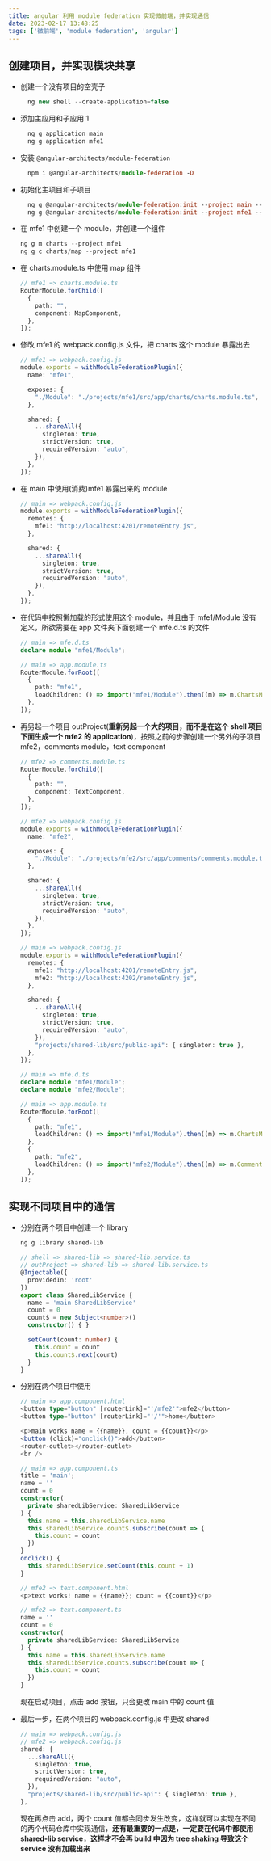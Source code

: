 ```yaml
---
title: angular 利用 module federation 实现微前端，并实现通信
date: 2023-02-17 13:48:25
tags: ['微前端', 'module federation', 'angular']
---
```


## 创建项目，并实现模块共享

- 创建一个没有项目的空壳子

  ```typescript
    ng new shell --create-application=false
  ```

- 添加主应用和子应用 1

  ```typescript
    ng g application main
    ng g application mfe1
  ```

- 安装 `@angular-architects/module-federation`

  ```typescript
    npm i @angular-architects/module-federation -D
  ```

- 初始化主项目和子项目

  ```typescript
    ng g @angular-architects/module-federation:init --project main --port 4200 --type host
    ng g @angular-architects/module-federation:init --project mfe1 --port 4201 --type remote
  ```

- 在 mfe1 中创建一个 module，并创建一个组件

  ```typescript
  ng g m charts --project mfe1
  ng g c charts/map --project mfe1
  ```

- 在 charts.module.ts 中使用 map 组件

  ```typescript
  // mfe1 => charts.module.ts
  RouterModule.forChild([
    {
      path: "",
      component: MapComponent,
    },
  ]);
  ```

- 修改 mfe1 的 webpack.config.js 文件，把 charts 这个 module 暴露出去

  ```typescript
  // mfe1 => webpack.config.js
  module.exports = withModuleFederationPlugin({
    name: "mfe1",

    exposes: {
      "./Module": "./projects/mfe1/src/app/charts/charts.module.ts",
    },

    shared: {
      ...shareAll({
        singleton: true,
        strictVersion: true,
        requiredVersion: "auto",
      }),
    },
  });
  ```

- 在 main 中使用(消费)mfe1 暴露出来的 module

  ```typescript
  // main => webpack.config.js
  module.exports = withModuleFederationPlugin({
    remotes: {
      mfe1: "http://localhost:4201/remoteEntry.js",
    },

    shared: {
      ...shareAll({
        singleton: true,
        strictVersion: true,
        requiredVersion: "auto",
      }),
    },
  });
  ```

- 在代码中按照懒加载的形式使用这个 module，并且由于 mfe1/Module 没有定义，所欲需要在 app 文件夹下面创建一个 mfe.d.ts 的文件

  ```typescript
  // main => mfe.d.ts
  declare module "mfe1/Module";

  // main => app.module.ts
  RouterModule.forRoot([
    {
      path: "mfe1",
      loadChildren: () => import("mfe1/Module").then((m) => m.ChartsModule),
    },
  ]);
  ```

- 再另起一个项目 outProject(**重新另起一个大的项目，而不是在这个 shell 项目下面生成一个 mfe2 的 application**)，按照之前的步骤创建一个另外的子项目 mfe2，comments module，text component

  ```typescript
  // mfe2 => comments.module.ts
  RouterModule.forChild([
    {
      path: "",
      component: TextComponent,
    },
  ]);

  // mfe2 => webpack.config.js
  module.exports = withModuleFederationPlugin({
    name: "mfe2",

    exposes: {
      "./Module": "./projects/mfe2/src/app/comments/comments.module.ts",
    },

    shared: {
      ...shareAll({
        singleton: true,
        strictVersion: true,
        requiredVersion: "auto",
      }),
    },
  });

  // main => webpack.config.js
  module.exports = withModuleFederationPlugin({
    remotes: {
      mfe1: "http://localhost:4201/remoteEntry.js",
      mfe2: "http://localhost:4202/remoteEntry.js",
    },

    shared: {
      ...shareAll({
        singleton: true,
        strictVersion: true,
        requiredVersion: "auto",
      }),
      "projects/shared-lib/src/public-api": { singleton: true },
    },
  });

  // main => mfe.d.ts
  declare module "mfe1/Module";
  declare module "mfe2/Module";

  // main => app.module.ts
  RouterModule.forRoot([
    {
      path: "mfe1",
      loadChildren: () => import("mfe1/Module").then((m) => m.ChartsModule),
    },
    {
      path: "mfe2",
      loadChildren: () => import("mfe2/Module").then((m) => m.CommentsModule),
    },
  ]);
  ```

## 实现不同项目中的通信

- 分别在两个项目中创建一个 library

  ```typescript
  ng g library shared-lib

  // shell => shared-lib => shared-lib.service.ts
  // outProject => shared-lib => shared-lib.service.ts
  @Injectable({
    providedIn: 'root'
  })
  export class SharedLibService {
    name = 'main SharedLibService'
    count = 0
    count$ = new Subject<number>()
    constructor() { }

    setCount(count: number) {
      this.count = count
      this.count$.next(count)
    }
  }
  ```

- 分别在两个项目中使用

  ```typescript
  // main => app.component.html
  <button type="button" [routerLink]="'/mfe2'">mfe2</button>
  <button type="button" [routerLink]="'/'">home</button>

  <p>main works name = {{name}}, count = {{count}}</p>
  <button (click)="onclick()">add</button>
  <router-outlet></router-outlet>
  <br />

  // main => app.component.ts
  title = 'main';
  name = ''
  count = 0
  constructor(
    private sharedLibService: SharedLibService
  ) {
    this.name = this.sharedLibService.name
    this.sharedLibService.count$.subscribe(count => {
      this.count = count
    })
  }
  onclick() {
    this.sharedLibService.setCount(this.count + 1)
  }

  // mfe2 => text.component.html
  <p>text works! name = {{name}}; count = {{count}}</p>

  // mfe2 => text.component.ts
  name = ''
  count = 0
  constructor(
    private sharedLibService: SharedLibService
  ) {
    this.name = this.sharedLibService.name
    this.sharedLibService.count$.subscribe(count => {
      this.count = count
    })
  }
  ```

  现在启动项目，点击 add 按钮，只会更改 main 中的 count 值

- 最后一步，在两个项目的 webpack.config.js 中更改 shared

  ```typescript
  // main => webpack.config.js
  // mfe2 => webpack.config.js
  shared: {
    ...shareAll({
      singleton: true,
      strictVersion: true,
      requiredVersion: "auto",
    }),
    "projects/shared-lib/src/public-api": { singleton: true },
  },
  ```

  现在再点击 add，两个 count 值都会同步发生改变，这样就可以实现在不同的两个代码仓库中实现通信，**还有最重要的一点是，一定要在代码中都使用 shared-lib service，这样才不会再 build 中因为 tree shaking 导致这个 service 没有加载出来**
